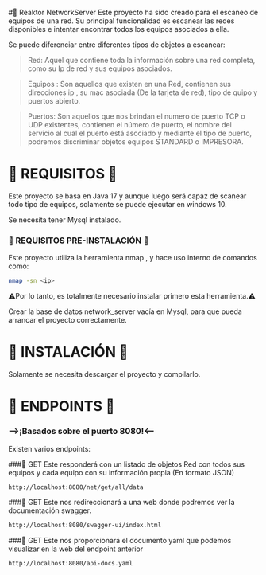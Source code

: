 #🚩 Reaktor NetworkServer
Este proyecto ha sido creado para el escaneo de equipos de una red.
Su principal funcionalidad es escanear las redes disponibles e intentar encontrar todos los equipos asociados a ella.

Se puede diferenciar entre diferentes tipos de objetos a escanear:
> Red: Aquel que contiene toda la información sobre una red completa, como su Ip de red y sus equipos asociados.

> Equipos : Son aquellos que existen en una Red, contienen sus direcciones ip , su mac asociada (De la tarjeta de red), tipo de quipo y puertos abierto.

> Puertos: Son aquellos que nos brindan el numero de puerto TCP o UDP existentes, contienen el número de puerto, el nombre del servicio al cual el puerto está asociado y mediante el tipo de puerto, podremos discriminar objetos equipos STANDARD o IMPRESORA.

# 📃 REQUISITOS 📃
Este proyecto se basa en Java 17 y aunque luego será capaz de scanear todo tipo de equipos, solamente se puede ejecutar en windows 10.

Se necesita tener Mysql instalado.

### 📇 REQUISITOS PRE-INSTALACIÓN 📇
Este proyecto utiliza la herramienta nmap , y hace uso interno de comandos como:
```bash
nmap -sn <ip>
```
⚠️Por lo tanto, es totalmente necesario instalar primero esta herramienta.⚠️

Crear la base de datos network_server vacía en Mysql, para que pueda arrancar el proyecto correctamente.

# 🔨 INSTALACIÓN 🔨
Solamente se necesita descargar el proyecto y compilarlo.

# 🔌 ENDPOINTS 🔌
### -->¡Basados sobre el puerto 8080!<--
Existen varios endpoints:

###📗 GET
Este responderá con un listado de objetos Red con todos sus equipos y cada equipo con su información propia (En formato JSON)
```bash
http://localhost:8080/net/get/all/data
```
###📗 GET
Este nos redireccionará a una web donde podremos ver la documentación swagger.
```bash
http://localhost:8080/swagger-ui/index.html
```
###📗 GET
Este nos proporcionará el documento yaml que podemos visualizar en la web del endpoint anterior
```bash
http://localhost:8080/api-docs.yaml
```

